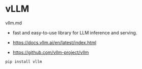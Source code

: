 # vLLM

vllm.md

*   fast and easy-to-use library for LLM inference and serving.

*   https://docs.vllm.ai/en/latest/index.html

*   https://github.com/vllm-project/vllm

```
pip install vllm
```
